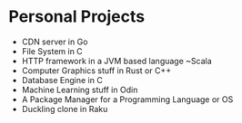 # Personal Projects
- CDN server in Go
- File System in C
- HTTP framework in a JVM based language ~Scala
- Computer Graphics stuff in Rust or C++
- Database Engine in C
- Machine Learning stuff in Odin
- A Package Manager for a Programming Language or OS
- Duckling clone in Raku
